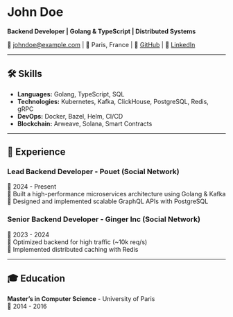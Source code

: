 # John Doe

**Backend Developer | Golang & TypeScript | Distributed Systems**

📧 johndoe@example.com | 📍 Paris, France | 🔗 [GitHub](https://github.com/johndoe) | 🔗 [LinkedIn](https://linkedin.com/in/johndoe)

---

## 🛠 Skills

- **Languages:** Golang, TypeScript, SQL
- **Technologies:** Kubernetes, Kafka, ClickHouse, PostgreSQL, Redis, gRPC
- **DevOps:** Docker, Bazel, Helm, CI/CD
- **Blockchain:** Arweave, Solana, Smart Contracts

---

## 💼 Experience

### **Lead Backend Developer - Pouet (Social Network)**
📅 2024 - Present  
🔹 Built a high-performance microservices architecture using Golang & Kafka  
🔹 Designed and implemented scalable GraphQL APIs with PostgreSQL  

### **Senior Backend Developer - Ginger Inc (Social Network)**
📅 2023 - 2024  
🔹 Optimized backend for high traffic (~10k req/s)  
🔹 Implemented distributed caching with Redis  

---

## 🎓 Education

**Master’s in Computer Science** - University of Paris  
📅 2014 - 2016  
